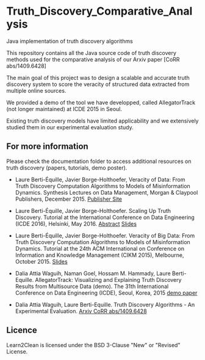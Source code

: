 # Truth_Discovery_Comparative_Analysis
Java implementation of truth discovery algorithms


This repository contains all the Java source code of truth discovery methods used for the comparative analysis of our Arxiv paper [CoRR abs/1409.6428]

The main goal of this project was to design a scalable and accurate truth discovery system to score the veracity of structured data extracted from multiple online sources.

We provided a demo of the tool we have developped, called AllegatorTrack (not longer maintained) at ICDE 2015 in Seoul.

Existing truth discovery models have limited applicability and we extensively studied them in our experimental evaluation study. 



## For more information

Please check the documentation folder to access additional resources on truth discovery (papers, tutorials, demo poster).

* Laure Berti-Équille, Javier Borge-Holthoefer, Veracity of Data: From Truth Discovery Computation Algorithms to Models of Misinformation Dynamics. Synthesis Lectures on Data Management, Morgan & Claypool Publishers, December 2015. [Publisher Site](http://www.morganclaypool.com/doi/abs/10.2200/S00676ED1V01Y201509DTM042)

* Laure Berti-Équille, Javier Borge-Holthoefer. Scaling Up Truth Discovery. Tutorial at the International Conference on Data Engineering (ICDE 2016), Helsinki, May 2016. [Abstract](http://pageperso.lif.univ-mrs.fr/~laure.berti/pub/tutorial-ICDE16-abstract.pdf) [Slides](http://pageperso.lif.univ-mrs.fr/~laure.berti/pub/tutorial-ICDE2016-Laure-Berti-Equille.pdf)

* Laure Berti-Équille, Javier Borge-Holthoefer. Veracity of Big Data: From Truth Discovery Computation Algorithms to Models of Misinformation Dynamics. Tutorial at the 24th ACM International on Conference on Information and Knowledge Management (CIKM 2015), Melbourne, October 2015. [Slides](http://pageperso.lif.univ-mrs.fr/~laure.berti/pub/tutorial-CIKM2015.pdf)

* Dalia Attia Waguih, Naman Goel, Hossam M. Hammady, Laure Berti-Equille. AllegatorTrack: Visualizing and Explaining Truth Discovery Results from Multisource Data (demo). The 31th International Conference on Data Engineering (ICDE), Seoul, Korea, 2015 [demo paper](http://pageperso.lif.univ-mrs.fr/~laure.berti/pub/demo_ICDE2015.pdf)
     
* Dalia Attia Waguih, Laure Berti-Equille. Truth Discovery Algorithms - An Experimental Evaluation. [Arxiv CoRR abs/1409.6428](https://arxiv.org/abs/1409.6428)
     

## Licence

Learn2Clean is licensed under the BSD 3-Clause "New" or "Revised" License.
